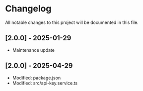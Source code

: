 # Changelog

All notable changes to this project will be documented in this file.


## [2.0.0] - 2025-01-29

- Maintenance update

## [2.0.0] - 2025-04-29

- Modified: package.json
- Modified: src/api-key.service.ts
